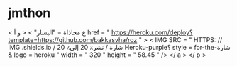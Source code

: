 # jmthon

< ع  محاذاة = "اليسار" > < و  أ href = " https://heroku.com/deploy؟template=https://github.com/bakkasvha/roz " >  < IMG  SRC = " HTTPS: // IMG .shields.io / شارة / نشر٪ 20 إلى٪ 20 Heroku-purple؟ style = for-the-شارة & logo = heroku "  width = " 320 "  height = " 58.45 " /> </ a > </ p >

